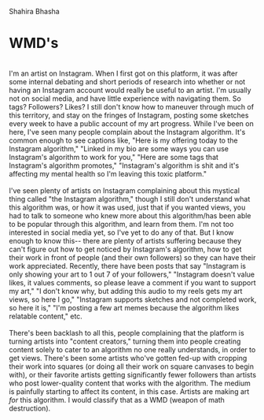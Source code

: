 Shahira Bhasha

# WMD's
<br />
I'm an artist on Instagram. When I first got on this platform, it was after some internal debating and short periods of research into whether or not having an Instagram account would really be useful to an artist. I'm usually not on social media, and have little experience with navigating them. So tags? Followers? Likes? I still don't know how to maneuver through much of this territory, and stay on the fringes of Instagram, posting some sketches every week to have a public account of my art progress. While I've been on here, I've seen many people complain about the Instagram algorithm. It's common enough to see captions like, "Here is my offering today to the Instagram algorithm," "Linked in my bio are some ways you can use Instagram's algorithm to work for you," "Here are some tags that Instagram's algorithm promotes," "Instagram's algorithm is shit and it's affecting my mental health so I'm leaving this toxic platform."
<br />
<br />
I've seen plenty of artists on Instagram complaining about this mystical thing called "the Instagram algorithm," though I still don't understand what this algorithm was, or how it was used, just that if you wanted views, you had to talk to someone who knew more about this algorithm/has been able to be popular through this algorithm, and learn from them. I'm not too interested in social media yet, so I've yet to do any of that. But I know enough to know this-- there are plenty of artists suffering because they can't figure out how to get noticed by Instagram's algorithm, how to get their work in front of people (and their own followers) so they can have their work appreciated. Recently, there have been posts that say "Instagram is only showing your art to 1 out 7 of your followers," "Instagram doesn't value likes, it values comments, so please leave a comment if you want to support my art," "I don't know why, but adding this audio to my reels gets my art views, so here I go," "Instagram supports sketches and not completed work, so here it is," "I'm posting a few art memes because the algorithm likes relatable content," etc.
<br />
<br />
There's been backlash to all this, people complaining that the platform is turning artists     into "content creators," turning them into people creating content solely to cater to an algorithm no one really understands, in order to get views. There's been some artists who've gotten fed-up with cropping their work into squares (or doing all their work on square canvases to begin with), or their favorite artists getting significantly fewer followers than artists who post lower-quality content that works with the algorithm. The medium is painfully starting to affect its content, in this case. Artists are making art <em>for</em> this algorithm. I would classify that as a WMD (weapon of math destruction).
